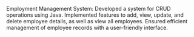 Employment Management System: Developed a system for CRUD operations using Java. Implemented features to add, view, update, and delete employee details, as well as view all employees. Ensured efficient management of employee records with a user-friendly interface.
